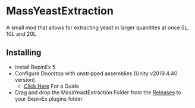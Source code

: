 # MassYeastExtraction

A small mod that allows for extracting yeast in larger quanitites at once
5L, 10L and 20L

## Installing

- Install BepinEx 5
- Configure Doorstop with unstripped assemblies (Unity v2019.4.40 version)
  - [Click Here](https://obenseuermodding.github.io/Information/www/Guides/Configuring-Doorstop.html) For a Guide
- Drag and drop the MassYeastExtraction Folder from the [Releases](https://github.com/hiemas-lerastad/OS-MassYeastExtraction/releases) to your BepinEx plugins folder
